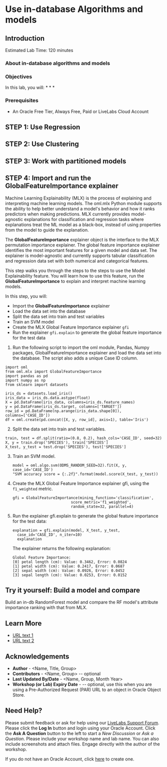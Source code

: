 # Use in-database Algorithms and models



## Introduction




Estimated Lab Time: 120 minutes

### About in-database algorithms and models


### Objectives

In this lab, you will:
*
*
* 








### Prerequisites

* An Oracle Free Tier, Always Free, Paid or LiveLabs Cloud Account

## **STEP 1**: Use Regression



## **STEP 2**: Use Clustering



## **STEP 3**: Work with partitioned models


## **STEP 4**: Import and run the GlobalFeatureImportance explainer

Machine Learning Explainability (MLX) is the process of explaining and interpreting machine learning models. The oml.mlx Python module supports the ability to help better understand a model's behavior and how it ranks predictors when making predictions. MLX currently provides model-agnostic explanations for classification and regression tasks where explanations treat the ML model as a black-box, instead of using properties from the model to guide the explanation.

The **GlobalFeatureImportance** explainer object is the interface to the MLX permutation importance explainer. The global feature importance explainer identifies the most important features for a given model and data set. The explainer is model-agnostic and currently supports tabular classification and regression data set with both numerical and categorical features.

This step walks you through the steps to the steps to use the Model Explainability feature. You will learn how to use this feature, run the **GlobalFeatureImportance** to explain and interpret machine learning models.

In this step, you will:
* Import the **GlobalFeatureImportance** explainer
* Load the data set into the database
* Split the data set into train and test variables
* Train an SVM model
* Create the MLX Global Feature Importance explainer `gfi`
* Run the explainer `gfi.explain` to generate the global feature importance for the test data

1. Run the following script to import the oml module, Pandas, Numpy packages, GlobalFeatureImportance explainer and load the data set into the database. The script also adds a unique Case ID column.

  ```
  import oml
  from oml.mlx import GlobalFeatureImportance
  import pandas as pd
  import numpy as np
  from sklearn import datasets

  iris_ds = datasets.load_iris()
  iris_data = iris_ds.data.astype(float)
  X = pd.DataFrame(iris_data, columns=iris_ds.feature_names)
  y = pd.DataFrame(iris_ds.target, columns=['TARGET'])
  row_id = pd.DataFrame(np.arange(iris_data.shape[0]),
  columns=['CASE_ID'])
  df = oml.create(pd.concat([X, y, row_id], axis=1), table='Iris')
  ```
2. Split the data set into train and test variables.

  ```
  train, test = df.split(ratio=(0.8, 0.2), hash_cols='CASE_ID', seed=32)
  X, y = train.drop('SPECIES'), train['SPECIES']
  X_test, y_test = test.drop('SPECIES'), test['SPECIES']
  ```

3. Train an SVM model.

    ```
    model = oml.algo.svm(ODMS_RANDOM_SEED=32).fit(X, y, case_id='CASE_ID')
    "SVM accuracy score = {:.2f}".format(model.score(X_test, y_test))
    ```

4. Create the MLX Global Feature Importance explainer gfi, using the `f1_weighted` metric.
    ```
    gfi = GlobalFeatureImportance(mining_function='classification',
                              score_metric='f1_weighted',
                              random_state=32, parallel=4)
    ```

5. Run the explainer gfi.explain to generate the global feature importance for the test data:
    ```
    explanation = gfi.explain(model, X_test, y_test,
      case_id='CASE_ID', n_iter=10)
      explanation
    ```  
   The explainer returns the following explanation:

   ```
   Global Feature Importance:
   [0] petal length (cm): Value: 0.3462, Error: 0.0824
   [1] petal width (cm): Value: 0.2417, Error: 0.0687
   [2] sepal width (cm): Value: 0.0926, Error: 0.0452
   [3] sepal length (cm): Value: 0.0253, Error: 0.0152
   ```


## **Try it yourself:** Build a model and compare
Build an in-db RandomForest model and compare the RF model's attribute importance ranking with that from MLX.

## Learn More



* [URL text 1](http://docs.oracle.com)
* [URL text 2](http://docs.oracle.com)

## Acknowledgements
* **Author** - <Name, Title, Group>
* **Contributors** -  <Name, Group> -- optional
* **Last Updated By/Date** - <Name, Group, Month Year>
* **Workshop (or Lab) Expiry Date** - <Month Year> -- optional, use this when you are using a Pre-Authorized Request (PAR) URL to an object in Oracle Object Store.

## Need Help?
Please submit feedback or ask for help using our [LiveLabs Support Forum](https://community.oracle.com/tech/developers/categories/livelabsdiscussions). Please click the **Log In** button and login using your Oracle Account. Click the **Ask A Question** button to the left to start a *New Discussion* or *Ask a Question*.  Please include your workshop name and lab name.  You can also include screenshots and attach files.  Engage directly with the author of the workshop.

If you do not have an Oracle Account, click [here](https://profile.oracle.com/myprofile/account/create-account.jspx) to create one.
